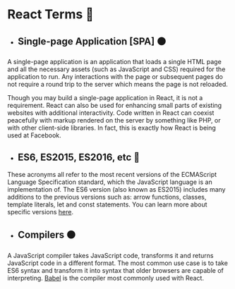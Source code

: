 # React Terms 📒

- ## Single-page Application [SPA] 🟠
A single-page application is an application that loads a single HTML page and all the necessary assets (such as JavaScript and CSS) required for the application to run. Any interactions with the page or subsequent pages do not require a round trip to the server which means the page is not reloaded.

Though you may build a single-page application in React, it is not a requirement. React can also be used for enhancing small parts of existing websites with additional interactivity. Code written in React can coexist peacefully with markup rendered on the server by something like PHP, or with other client-side libraries. In fact, this is exactly how React is being used at Facebook.

- ## ES6, ES2015, ES2016, etc 🔴

These acronyms all refer to the most recent versions of the ECMAScript Language Specification standard, which the JavaScript language is an implementation of. The ES6 version (also known as ES2015) includes many additions to the previous versions such as: arrow functions, classes, template literals, let and const statements. You can learn more about specific versions <a href="https://en.wikipedia.org/wiki/ECMAScript#Versions">here</a>.

- ## Compilers 🟤
A JavaScript compiler takes JavaScript code, transforms it and returns JavaScript code in a different format. The most common use case is to take ES6 syntax and transform it into syntax that older browsers are capable of interpreting. <a href="https://babeljs.io/">Babel</a> is the compiler most commonly used with React.
